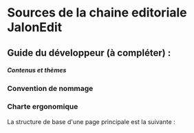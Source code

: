 # Sources de la chaine editoriale JalonEdit


## Guide du développeur (à compléter) :


##### Contenus et thèmes



### Convention de nommage



### Charte ergonomique
La structure de base d'une page principale est la suivante :


